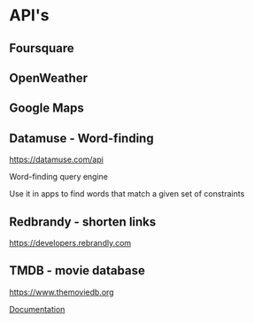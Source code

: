 # API's

## Foursquare

## OpenWeather

## Google Maps

## Datamuse - Word-finding

<https://datamuse.com/api>

Word-finding query engine

Use it in apps to find words that match a given set of constraints

## Redbrandy - shorten links

<https://developers.rebrandly.com>

## TMDB - movie database

<https://www.themoviedb.org>

[Documentation](https://developer.themoviedb.org/docs/getting-started)
